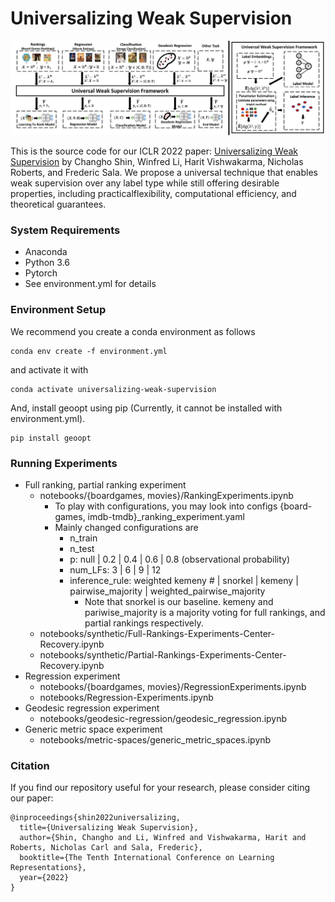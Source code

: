 # Universalizing Weak Supervision 

![framework](assets/uws_figure.png)

This is the source code for our ICLR 2022 paper: [Universalizing Weak Supervision](https://arxiv.org/pdf/2112.03865.pdf) by Changho Shin, Winfred Li, Harit Vishwakarma, Nicholas Roberts, and Frederic Sala. We propose a universal technique that enables weak supervision over any label type while still offering desirable properties, including practicalflexibility, computational efficiency, and theoretical guarantees.



### System Requirements

* Anaconda
* Python 3.6
* Pytorch
* See environment.yml for details

### Environment Setup

We recommend you create a conda environment as follows

```
conda env create -f environment.yml
```

and activate it with

```
conda activate universalizing-weak-supervision
```

And, install geoopt using pip (Currently, it cannot be installed with environment.yml).

```
pip install geoopt
```


### Running Experiments

* Full ranking, partial ranking experiment
  * notebooks/{boardgames, movies}/RankingExperiments.ipynb
    * To play with configurations, you may look into configs {board-games, imdb-tmdb}_ranking_experiment.yaml
    * Mainly changed configurations are
      * n_train
      * n_test
      * p: null | 0.2 | 0.4 | 0.6 | 0.8 (observational probability)
      * num_LFs: 3 | 6 | 9 | 12
      * inference_rule: weighted kemeny # | snorkel | kemeny | pairwise_majority | weighted_pairwise_majority
        * Note that snorkel is our baseline. kemeny and pariwise_majority is a majority voting for full rankings, and partial rankings respectively.
  * notebooks/synthetic/Full-Rankings-Experiments-Center-Recovery.ipynb
  * notebooks/synthetic/Partial-Rankings-Experiments-Center-Recovery.ipynb
* Regression experiment
  * notebooks/{boardgames, movies}/RegressionExperiments.ipynb
  * notebooks/Regression-Experiments.ipynb
* Geodesic regression experiment
  * notebooks/geodesic-regression/geodesic_regression.ipynb
* Generic metric space experiment
  * notebooks/metric-spaces/generic_metric_spaces.ipynb 

### Citation
If you find our repository useful for your research, please consider citing our paper:
```
@inproceedings{shin2022universalizing,
  title={Universalizing Weak Supervision},
  author={Shin, Changho and Li, Winfred and Vishwakarma, Harit and Roberts, Nicholas Carl and Sala, Frederic},
  booktitle={The Tenth International Conference on Learning Representations},
  year={2022}
}
```
